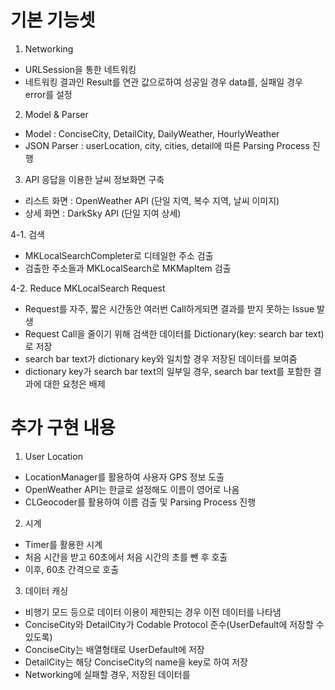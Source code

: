 # 기본 기능셋

1. Networking
* URLSession을 통한 네트워킹
* 네트워킹 결과인 Result를 연관 값으로하여 성공일 경우 data를, 실패일 경우 error를 설정

2. Model & Parser
* Model : ConciseCity, DetailCity, DailyWeather, HourlyWeather
* JSON Parser : userLocation, city, cities, detail에 따른 Parsing Process 진행

3. API 응답을 이용한 날씨 정보화면 구축
* 리스트 화면 : OpenWeather API (단일 지역, 복수 지역, 날씨 이미지)
* 상세 화면 : DarkSky API (단일 지여 상세)

4-1. 검색
* MKLocalSearchCompleter로 디테일한 주소 검출
* 검출한 주소들과 MKLocalSearch로 MKMapItem 검출

4-2. Reduce MKLocalSearch Request
* Request를 자주, 짧은 시간동안 여러번 Call하게되면 결과를 받지 못하는 Issue 발생
* Request Call을 줄이기 위해 검색한 데이터를 Dictionary(key: search bar text)로 저장
* search bar text가 dictionary key와 일치할 경우 저장된 데이터를 보여줌
* dictionary key가 search bar text의 일부일 경우, search bar text를 포함한 결과에 대한 요청은 배제

# 추가 구현 내용

1. User Location

* LocationManager를 활용하여 사용자 GPS 정보 도출
* OpenWeather API는 한글로 설정해도 이름이 영어로 나옴
* CLGeocoder를 활용하여 이름 검출 및 Parsing Process 진행

2. 시계

* Timer를 활용한 시계
* 처음 시간을 받고 60초에서 처음 시간의 초를 뺀 후 호출
* 이후, 60초 간격으로 호출

3. 데이터 캐싱
* 비행기 모드 등으로 데이터 이용이 제한되는 경우 이전 데이터를 나타냄
* ConciseCity와 DetailCity가 Codable Protocol 준수(UserDefault에 저장할 수 있도록)
* ConciseCity는 배열형태로 UserDefault에 저장
* DetailCity는 해당 ConciseCity의 name을 key로 하여 저장
* Networking에 실패할 경우, 저장된 데이터를 



